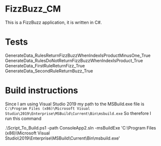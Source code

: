 # FizzBuzz_CM
This is a FizzBuzz application, it is written in C#.  

# Tests
GenerateData_RulesReturnFizzBuzzWhenIndexIsProductMinusOne_True
GenerateData_RulesDoNotReturnFizzBuzzWhenIndexIsProduct_True
GenerateData_FirstRuleReturnFizz_True
GenerateData_SecondRuleReturnBuzz_True

# Build instructions
Since I am using Visual Studio 2019 my path to the MSBuild.exe file is `C:\Program Files (x86)\Microsoft Visual Studio\2019\Enterprise\MSBuild\Current\Bin\msbuild.exe`
So therefore I run this command

.\Script_To_Build.ps1 -path ConsoleApp2.sln -msBuildExe 'C:\Program Files (x86)\Microsoft Visual Studio\2019\Enterprise\MSBuild\Current\Bin\msbuild.exe'
